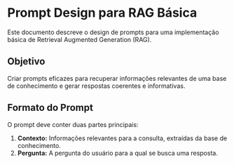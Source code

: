# Prompt Design para RAG Básica

Este documento descreve o design de prompts para uma implementação básica de Retrieval Augmented Generation (RAG).

## Objetivo

Criar prompts eficazes para recuperar informações relevantes de uma base de conhecimento e gerar respostas coerentes e informativas.

## Formato do Prompt

O prompt deve conter duas partes principais:

1. **Contexto:** Informações relevantes para a consulta, extraídas da base de conhecimento.
2. **Pergunta:** A pergunta do usuário para a qual se busca uma resposta.
